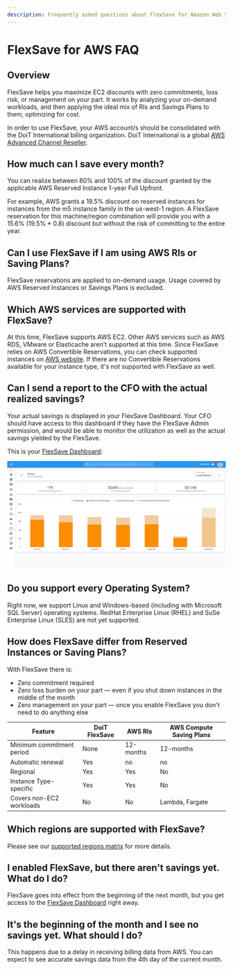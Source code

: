 ```yaml
---
description: Frequently asked questions about FlexSave for Amazon Web Services
---
```


# FlexSave for AWS FAQ

## Overview

FlexSave helps you maximize EC2 discounts with zero commitments, loss risk, or management on your part. It works by analyzing your on-demand workloads, and then applying the ideal mix of RIs and Savings Plans to them, optimizing for cost.

In order to use FlexSave, your AWS account/s should be consolidated with the DoiT International billing organization. DoiT International is a global [AWS Advanced Channel Reseller](https://partners.amazonaws.com/partners/001E000001HPlIAIA1/).

## How much can I save every month?

You can realize between 80% and 100% of the discount granted by the applicable AWS Reserved Instance 1-year Full Upfront.

For example, AWS grants a 19.5% discount on reserved instances for instances from the m5 instance family in the us-west-1 region. A FlexSave reservation for this machine/region combination will provide you with a 15.6% (19.5% \* 0.8) discount but without the risk of committing to the entire year.

## Can I use FlexSave if I am using AWS RIs or Saving Plans?

FlexSave reservations are applied to on-demand usage. Usage covered by AWS Reserved Instances or Savings Plans is excluded.

## Which AWS services are supported with FlexSave?

At this time, FlexSave supports AWS EC2. Other AWS services such as AWS RDS, VMware or Elasticache aren't supported at this time. Since FlexSave relies on AWS Convertible Reservations, you can check supported instances on [AWS website](https://aws.amazon.com/ec2/pricing/reserved-instances/pricing/). If there are no Convertible Reservations available for your instance type, it's not supported with FlexSave as well.

## Can I send a report to the CFO with the actual realized savings?

Your actual savings is displayed in your FlexSave Dashboard. Your CFO should have access to this dashboard if they have the FlexSave Admin permission, and would be able to monitor the utilization as well as the actual savings yielded by the FlexSave.

This is your [FlexSave Dashboard](overview.md#flexsave-dashboard):

![A screenshot of an example FlexSave dashboard](<../.gitbook/assets/cleanshot-2021-09-14-at-11.51.28 (1) (1) (1).jpg>)

## Do you support every Operating System?

Right now, we support Linux and Windows-based (including with Microsoft SQL Server) operating systems. RedHat Enterprise Linux (RHEL) and SuSe Enterprise Linux (SLES) are not yet supported.

## How does FlexSave differ from Reserved Instances or Saving Plans?

With FlexSave there is:

* Zero commitment required
* Zero loss burden on your part — even if you shut down instances in the middle of the month
* Zero management on your part — once you enable FlexSave you don't need to do anything else

| Feature                   | DoiT FlexSave | AWS RIs   | AWS Compute Saving Plans |
| ------------------------- | ------------- | --------- | ------------------------ |
| Minimum commitment period | None          | 12-months | 12-months                |
| Automatic renewal         | Yes           | no        | no                       |
| Regional                  | Yes           | Yes       | No                       |
| Instance Type-specific    | Yes           | Yes       | No                       |
| Covers non-EC2 workloads  | No            | No        | Lambda, Fargate          |

## Which regions are supported with FlexSave?

Please see our [supported regions matrix](flexsave-regions.md) for more details.

## I enabled FlexSave, but there aren't savings yet. What do I do?

FlexSave goes into effect from the beginning of the next month, but you get access to the [FlexSave Dashboard](overview.md#flexsave-dashboard) right away.

## It's the beginning of the month and I see no savings yet. What should I do?

This happens due to a delay in receiving billing data from AWS. You can expect to see accurate savings data from the 4th day of the current month.
